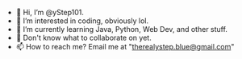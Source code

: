 - 👋 Hi, I’m @yStep101.
- 👀 I’m interested in coding, obviously lol.
- 🌱 I’m currently learning Java, Python, Web Dev, and other stuff.
- 💞️ Don't know what to collaborate on yet.
- 📫 How to reach me? Email me at "therealystep.blue@gmail.com"

<!---
yStep101/yStep101 is a ✨ special ✨ repository because its `README.md` (this file) appears on your GitHub profile.
You can click the Preview link to take a look at your changes.
--->
